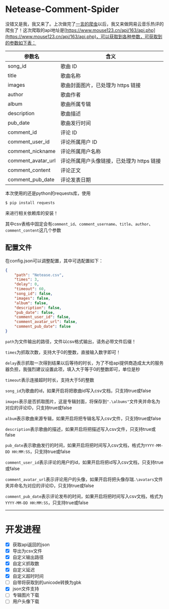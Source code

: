 # Netease-Comment-Spider
没错又是我，我又来了。上次做完了[一言的爬虫](https://github.com/GamerNoTitle/Hitokoto-Spider)以后，我又来做网易云音乐热评的爬虫了！这次爬取的api地址是[https://www.mouse123.cn/api/163/api.php](https://www.mouse123.cn/api/163/api.php)，可以获取到各种参数，可获取到的参数如下表：
<table>
<thead>
<tr>
<th>参数名</th>
<th>含义</th>
</tr>
</thead>
<tbody>
<tr>
<td>song_id</td>
<td>歌曲 ID</td>
</tr>
<tr>
<td>title</td>
<td>歌曲名称</td>
</tr>
<tr>
<td>images</td>
<td>歌曲封面图片，已处理为 https 链接</td>
</tr>
<tr>
<td>author</td>
<td>歌曲作者</td>
</tr>
<tr>
<td>album</td>
<td>歌曲所属专辑</td>
</tr>
<tr>
<td>description</td>
<td>歌曲描述</td>
</tr>
<tr>
<td>pub_date</td>
<td>歌曲发行时间</td>
</tr>
<tr>
<td>comment_id</td>
<td>评论 ID</td>
</tr>
<tr>
<td>comment_user_id</td>
<td>评论所属用户 ID</td>
</tr>
<tr>
<td>comment_nickname</td>
<td>评论所属用户名称</td>
</tr>
<tr>
<td>comment_avatar_url</td>
<td>评论所属用户头像链接，已处理为 https 链接</td>
</tr>
<tr>
<td>comment_content</td>
<td>评论正文</td>
</tr>
<tr>
<td>comment_pub_date</td>
<td>评论发表日期</td>
</tr>
</tbody>
</table>

本次使用的还是python的requests库，使用

```bash
$ pip install requests
```

来进行相关依赖库的安装！

其中csv表格中固定会有``comment_id``、``comment_username``、``title``、``author``、``comment_content``这几个参数

## 配置文件

在config.json可以调整配置，其中可选配置如下：

```json
{
    "path": "Netease.csv",
    "times": 3,
    "delay": 0,
    "timeout": 60,
    "song_id": false,
    "images": false,
    "album": false,
    "description": false,
    "pub_date": false,
    "comment_user_id": false,
    "comment_avatar_url": false,
    "comment_pub_date": false
}
```

``path``为文件输出的路径，文件以csv格式输出，请务必带文件后缀！

``times``为抓取次数，支持大于0的整数，直接输入数字即可！

``delay``表示抓取一次得到结果以后等待的时长，为了不给api提供商造成太大的服务器负担，我强烈建议设置此项，填入大于等于0的整数即可，单位是秒

``timeout``表示连接超时时长，支持大于5的整数

``song_id``为歌曲的id，如果开启将把歌曲id写入csv文档，只支持true或false

``images``表示是否抓取图片，这是专辑封面，将保存到``".\albums"``文件夹并命名为对应的评论ID，只支持true或false

``album``表示歌曲来源专辑，如果开启将把专辑名写入csv文件，只支持true或false

``description``表示歌曲的描述，如果开启将把描述写入csv文件，只支持true或false

``pub_date``表示歌曲发行的时间，如果开启将把时间写入csv文档，格式为``YYYY-MM-DD HH:MM:SS``，只支持true或false

``comment_user_id``表示评论的用户的id，如果开启将把id写入csv文档，只支持true或false

``comment_avatar_url``表示评论用户的头像，如果开启将把头像存瑞``.\avatars``文件夹并命名为对应的评论ID，只支持true或false

``comment_pub_date``表示评论发布的时间，如果开启将把时间写入csv文档，格式为``YYYY-MM-DD HH:MM:SS``，只支持true或false

---

# 开发进程

- [x] 获取api返回的json
- [x] 导出为csv文件
- [x] 自定义输出路径
- [x] 自定义抓取数
- [x] 自定义延迟
- [x] 自定义超时时间
- [ ] 自带将获取到的unicode转换为gbk
- [x] json文件支持
- [ ] 专辑图片下载
- [ ] 用户头像下载